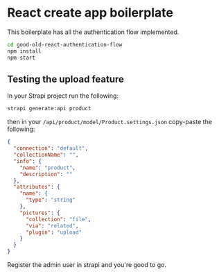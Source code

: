 # React create app boilerplate

This boilerplate has all the authentication flow implemented.

``` bash
cd good-old-react-authentication-flow
npm install
npm start
```


## Testing the upload feature

In your Strapi project run the following:

```bash
strapi generate:api product
```

then in your `/api/product/model/Product.settings.json` copy-paste the following:

```json
{
  "connection": "default",
  "collectionName": "",
  "info": {
    "name": "product",
    "description": ""
  },
  "attributes": {
    "name": {
      "type": "string"
    },
    "pictures": {
      "collection": "file",
      "via": "related",
      "plugin": "upload"
    }
  }
}
```
Register the admin user in strapi and you're good to go.
